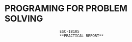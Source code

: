 # PROGRAMING FOR PROBLEM SOLVING
                             ESC-18105
                             **PRACTICAL REPORT**
                             
